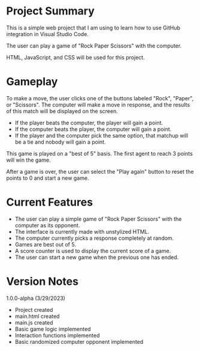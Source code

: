 # Project Summary
This is a simple web project that I am using to learn how to use GitHub integration in Visual Studio Code.

The user can play a game of "Rock Paper Scissors" with the computer. 

HTML, JavaScript, and CSS will be used for this project.

# Gameplay

To make a move, the user clicks one of the buttons labeled "Rock", "Paper", or "Scissors". The computer will make a move in response, and the results of this match will be displayed on the screen.

- If the player beats the computer, the player will gain a point.
- If the computer beats the player, the computer will gain a point.
- If the player and the computer pick the same option, that matchup will be a tie and nobody will gain a point.

This game is played on a "best of 5" basis. The first agent to reach 3 points will win the game.

After a game is over, the user can select the "Play again" button to reset the points to 0 and start a new game.

# Current Features

- The user can play a simple game of "Rock Paper Scissors" with the computer as its opponent.
- The interface is currently made with unstylized HTML.
- The computer currently picks a response completely at random.
- Games are best out of 5.
- A score counter is used to display the current score of a game.
- The user can start a new game when the previous one has ended.

# Version Notes
1.0.0-alpha (3/29/2023)

- Project created
- main.html created
- main.js created
- Basic game logic implemented
- Interaction functions implemented
- Basic randomized computer opponent implemented
